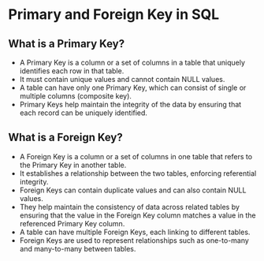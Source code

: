 # Primary and Foreign Key in SQL

## What is a Primary Key?

- A Primary Key is a column or a set of columns in a table that uniquely identifies each row in that table.
- It must contain unique values and cannot contain NULL values.
- A table can have only one Primary Key, which can consist of single or multiple columns (composite key).
- Primary Keys help maintain the integrity of the data by ensuring that each record can be uniquely identified.

## What is a Foreign Key?

- A Foreign Key is a column or a set of columns in one table that refers to the Primary Key in another table.
- It establishes a relationship between the two tables, enforcing referential integrity.
- Foreign Keys can contain duplicate values and can also contain NULL values.
- They help maintain the consistency of data across related tables by ensuring that the value in the Foreign Key column matches a value in the referenced Primary Key column.
- A table can have multiple Foreign Keys, each linking to different tables.
- Foreign Keys are used to represent relationships such as one-to-many and many-to-many between tables.
